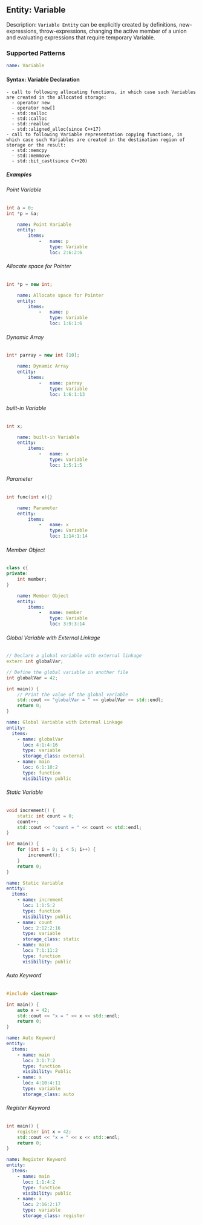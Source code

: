 ## Entity: Variable

Description: `Variable Entity` can be explicitly created by definitions, new-expressions, throw-expressions, changing the active member of a union and evaluating expressions that require temporary Variable.
### Supported Patterns

```yaml
name: Variable
```

#### Syntax: Variable Declaration
```text
- call to following allocating functions, in which case such Variables are created in the allocated storage:
  - operator new
  - operator new[]
  - std::malloc
  - std::calloc
  - std::realloc
  - std::aligned_alloc(since C++17)
- call to following Variable representation copying functions, in which case such Variables are created in the destination region of storage or the result:
  - std::memcpy
  - std::memmove
  - std::bit_cast(since C++20)
```

##### Examples

###### Point Variable
```cpp
int a = 0;
int *p = &a;
```

```yaml
    name: Point Variable
    entity:
        items:
            -   name: p
                type: Variable
                loc: 2:6:2:6
```

###### Allocate space for Pointer
```cpp
int *p = new int;
```

```yaml
    name: Allocate space for Pointer
    entity:
        items:
            -   name: p
                type: Variable
                loc: 1:6:1:6
```

###### Dynamic Array
```cpp
int* parray = new int [10];
```

```yaml
    name: Dynamic Array
    entity:
        items:
            -   name: parray
                type: Variable
                loc: 1:6:1:13
```

###### built-in Variable
```cpp
int x;
```

```yaml
    name: built-in Variable
    entity:
        items:
            -   name: x
                type: Variable
                loc: 1:5:1:5
```

###### Parameter
```cpp
int func(int x){}
```

```yaml
    name: Parameter
    entity:
        items:
            -   name: x
                type: Variable
                loc: 1:14:1:14
```

###### Member Object
```cpp
class c{
private:
    int member;
}
```

```yaml
    name: Member Object
    entity:
        items:
            -   name: member
                type: Variable
                loc: 3:9:3:14
```


###### Global Variable with External Linkage
```cpp
// Declare a global variable with external linkage
extern int globalVar;

// Define the global variable in another file
int globalVar = 42;

int main() {
    // Print the value of the global variable
    std::cout << "globalVar = " << globalVar << std::endl;
    return 0;
}
```

```yaml
name: Global Variable with External Linkage
entity:
  items:
    - name: globalVar
      loc: 4:1:4:16
      type: variable
      storage_class: external
    - name: main
      loc: 6:1:10:2
      type: function
      visibility: public
```

###### Static Variable
```cpp
void increment() {
    static int count = 0;
    count++;
    std::cout << "count = " << count << std::endl;
}

int main() {
    for (int i = 0; i < 5; i++) {
        increment();
    }
    return 0;
}
```

```yaml
name: Static Variable
entity:
  items:
    - name: increment
      loc: 1:1:5:2
      type: function
      visibility: public
    - name: count
      loc: 2:12:2:16
      type: variable
      storage_class: static
    - name: main
      loc: 7:1:11:2
      type: function
      visibility: public
```


###### Auto Keyword
```cpp
#include <iostream>

int main() {
    auto x = 42;
    std::cout << "x = " << x << std::endl;
    return 0;
}
```

```yaml
name: Auto Keyword
entity:
  items:
    - name: main
      loc: 3:1:7:2
      type: function
      visibility: Public
    - name: x
      loc: 4:10:4:11
      type: variable
      storage_class: auto
```

###### Register Keyword
```cpp
int main() {
    register int x = 42;
    std::cout << "x = " << x << std::endl;
    return 0;
}
```

```yaml
name: Register Keyword
entity:
  items:
    - name: main
      loc: 1:1:4:2
      type: function
      visibility: public
    - name: x
      loc: 2:16:2:17
      type: variable
      storage_class: register
```
